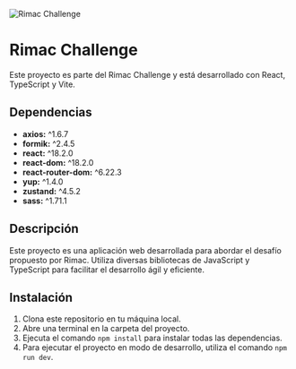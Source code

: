 ![Rimac Challenge](https://s3.amazonaws.com/Ategia/Images/SVG/Logos/Aseguradoras/RIMAC.svg)

# Rimac Challenge

Este proyecto es parte del Rimac Challenge y está desarrollado con React, TypeScript y Vite.

## Dependencias

- **axios:** ^1.6.7
- **formik:** ^2.4.5
- **react:** ^18.2.0
- **react-dom:** ^18.2.0
- **react-router-dom:** ^6.22.3
- **yup:** ^1.4.0
- **zustand:** ^4.5.2
- **sass:** ^1.71.1

## Descripción

Este proyecto es una aplicación web desarrollada para abordar el desafío propuesto por Rimac. Utiliza diversas bibliotecas de JavaScript y TypeScript para facilitar el desarrollo ágil y eficiente.

## Instalación

1. Clona este repositorio en tu máquina local.
2. Abre una terminal en la carpeta del proyecto.
3. Ejecuta el comando `npm install` para instalar todas las dependencias.
4. Para ejecutar el proyecto en modo de desarrollo, utiliza el comando `npm run dev`.
